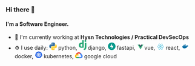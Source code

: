 ### Hi there 👋

#### I'm a Software Engineer.

- 🏢 I'm currently working at  **Hysn Technologies / Practical DevSecOps**
- ⚙️ I use daily: 
<img src="icons/python.svg"  width='20px'/> python, 
<img src="icons/django.svg"  width='20px'/> django,
<img src="icons/fastapi.svg"  width='20px'/> fastapi,
<img src="icons/vue.svg"  width='20px'/>vue,
<img src="icons/react.svg"  width='20px'/> react,
<img src="icons/docker.svg"  width='20px'/> docker,
<img src="icons/kubernetes.svg"  width='20px'/> kubernetes,
<img src="icons/google-cloud.svg"  width='20px'/> google cloud
